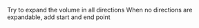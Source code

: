 Try to expand the volume in all directions
When no directions are expandable, add start and end point

